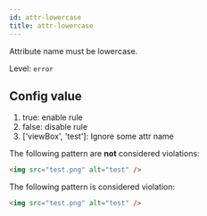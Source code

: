 ```yaml
---
id: attr-lowercase
title: attr-lowercase
---
```


Attribute name must be lowercase.

Level: `error`

## Config value

1. true: enable rule
2. false: disable rule
3. ['viewBox', 'test']: Ignore some attr name

The following pattern are **not** considered violations:

<!-- prettier-ignore -->
```html
<img src="test.png" alt="test" />
```

The following pattern is considered violation:

<!-- prettier-ignore -->
```html
<img src="test.png" alt="test" />
```
